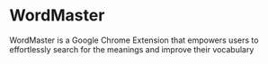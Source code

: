 # WordMaster
WordMaster is a Google Chrome Extension that empowers users to effortlessly search for the meanings and improve their vocabulary
